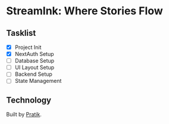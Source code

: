 # StreamInk: Where Stories Flow

## Tasklist

- [x] Project Init
- [x] NextAuth Setup
- [ ] Database Setup
- [ ] UI Layout Setup
- [ ] Backend Setup
- [ ] State Management

## Technology

Built by [Pratik](https://pratikstemkar.in).
